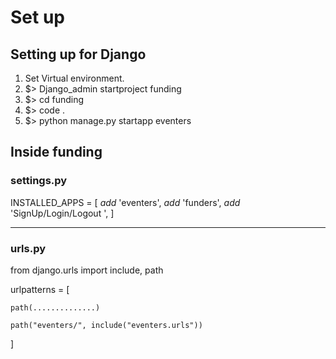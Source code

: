# Set up

## Setting up for Django

1. Set Virtual environment.
2. $> Django_admin startproject funding
3. $> cd funding
4. $> code .
5. $> python manage.py startapp eventers

## Inside funding

### settings.py

INSTALLED_APPS = [
    *add* 'eventers',
    *add* 'funders',
    *add* 'SignUp/Login/Logout ',
]
___________________

### urls.py

from django.urls import include, path

urlpatterns = [

    path(..............)

    path("eventers/", include("eventers.urls"))
]
